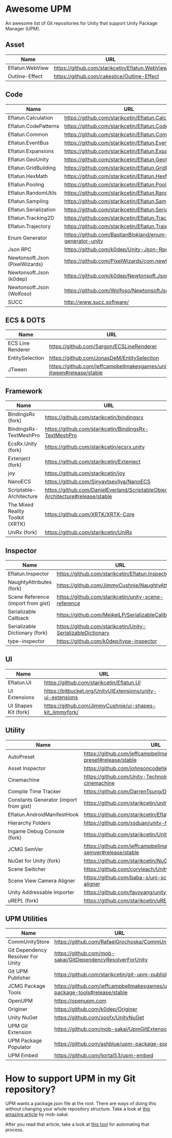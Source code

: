 # Awesome UPM
An awesome list of Git repositories for Unity that support Unity Package Manager (UPM).


## Asset

| Name                                   	| URL                                                           	|
|----------------------------------------	|---------------------------------------------------------------	|
| Eflatun.WebView			 				| https://github.com/starikcetin/Eflatun.WebView					|
| Outline-Effect                          	| https://github.com/cakeslice/Outline-Effect                     	|


## Code

| Name                                   	| URL                                                           	|
|----------------------------------------	|---------------------------------------------------------------	|
| Eflatun.Calculation		 				| https://github.com/starikcetin/Eflatun.Calculation				|
| Eflatun.CodePatterns	 					| https://github.com/starikcetin/Eflatun.CodePatterns				|
| Eflatun.Common			 				| https://github.com/starikcetin/Eflatun.Common						|
| Eflatun.EventBus                        	| https://github.com/starikcetin/Eflatun.EventBus                 	|
| Eflatun.Expansions		 				| https://github.com/starikcetin/Eflatun.Expansions					|
| Eflatun.GeoUnity		 					| https://github.com/starikcetin/Eflatun.GeoUnity					|
| Eflatun.GridBuilding	 					| https://github.com/starikcetin/Eflatun.GridBuilding				|
| Eflatun.HexMath			 				| https://github.com/starikcetin/Eflatun.HexMath					|
| Eflatun.Pooling			 				| https://github.com/starikcetin/Eflatun.Pooling					|
| Eflatun.RandomUtils		 				| https://github.com/starikcetin/Eflatun.RandomUtils				|
| Eflatun.Sampling		 					| https://github.com/starikcetin/Eflatun.Sampling					|
| Eflatun.Serialization	 					| https://github.com/starikcetin/Eflatun.Serialization				|
| Eflatun.Tracking2D		 				| https://github.com/starikcetin/Eflatun.Tracking2D					|
| Eflatun.Trajectory		 				| https://github.com/starikcetin/Eflatun.Trajectory					|
| Enum Generator                         	| https://github.com/BastianBlokland/enum-generator-unity       	|
| Json RPC                               	| https://github.com/k0dep/Unity-Json-Rpc                       	|
| Newtonsoft.Json (PixelWizards)			| https://github.com/PixelWizards/com.newtonsoft.json           	|
| Newtonsoft.Json (k0dep)                  	| https://github.com/k0dep/Newtonsoft.Json                      	|
| Newtonsoft.Json (Wolfoso)                	| https://github.com/Wolfoso/NewtonsoftJson                     	|
| SUCC                                   	| http://www.succ.software/                                     	|


## ECS & DOTS

| Name                                   	| URL                                                           	|
|----------------------------------------	|---------------------------------------------------------------	|
| ECS Line Renderer                      	| https://github.com/5argon/ECSLineRenderer                     	|
| EntitySelection                        	| https://github.com/JonasDeM/EntitySelection                   	|
| JTween                                  	| https://github.com/jeffcampbellmakesgames/unity-jtween#release/stable |


## Framework

| Name                                   	| URL                                                           	|
|----------------------------------------	|---------------------------------------------------------------	|
| BindingsRx (fork)                       | https://github.com/starikcetin/bindingsrx                       |
| BindingsRx-TextMeshPro                  | https://github.com/starikcetin/BindingsRx-TextMeshPro          	|
| EcsRx.Unity (fork)                      | https://github.com/starikcetin/ecsrx.unity                     	|
| Extenject (fork)                       	| https://github.com/starikcetin/Extenject                      	|
| joy                                    	| https://github.com/starikcetin/joy                             	|
| NanoECS                                	| https://github.com/SinyavtsevIlya/NanoECS                     	|
| Scriptable-Architecture                 | https://github.com/DanielEverland/ScriptableObject-Architecture#release/stable |
| The Mixed Reality Toolkit (XRTK)        | https://github.com/XRTK/XRTK-Core                               |
| UniRx (fork)                           	| https://github.com/starikcetin/UniRx                          	|


## Inspector

| Name                                   	| URL                                                           	|
|----------------------------------------	|---------------------------------------------------------------	|
| Eflatun.Inspector		 					| https://github.com/starikcetin/Eflatun.Inspector					|
| NaughtyAttributes (fork)               	| https://github.com/JimmyCushnie/NaughtyAttributes             	|
| Scene Reference (import from gist)     	| https://github.com/starikcetin/unity-scene-reference          	|
| Serializable Callback                   	| https://github.com/MeikelLP/SerializableCallback                	|
| Serializable Dictionary (fork)         	| https://github.com/starikcetin/Unity-SerializableDictionary   	|
| type-inspector                          	| https://github.com/k0dep/type-inspector                         	|


## UI

| Name                                   	| URL                                                           	|
|----------------------------------------	|---------------------------------------------------------------	|
| Eflatun.UI				 				| https://github.com/starikcetin/Eflatun.UI							|
| UI Extensions                          	| https://bitbucket.org/UnityUIExtensions/unity-ui-extensions   	|
| UI Shapes Kit (fork)                   	| https://github.com/JimmyCushnie/ui-shapes-kit_jimmyfork/      	|


## Utility

| Name                                   	| URL                                                           	|
|----------------------------------------	|---------------------------------------------------------------	|
| AutoPreset                              	| https://github.com/jeffcampbellmakesgames/unity-auto-preset#release/stable |
| Asset Inspector                         	| https://github.com/johnsoncodehk/unity-asset-inspector          	|
| Cinemachine                            	| https://github.com/Unity-Technologies/upm-package-cinemachine 	|
| Compile Time Tracker                   	| https://github.com/DarrenTsung/DTCompileTimeTracker           	|
| Constants Generator (import from gist) 	| https://github.com/starikcetin/unity-constants-generator      	|
| Eflatun.AndroidManifestHook             	| https://github.com/starikcetin/Eflatun.AndroidManifestHook      	|
| Hierarchy Folders                       	| https://github.com/xsduan/unity-hierarchy-folders               	|
| Ingame Debug Console (fork)            	| https://github.com/starikcetin/UnityIngameDebugConsole        	|
| JCMG SemVer                             	| https://github.com/jeffcampbellmakesgames/unity-semver#release/stable |
| NuGet for Unity (fork)                 	| https://github.com/starikcetin/NuGetForUnity                  	|
| Scene Switcher                          	| https://github.com/coryleach/UnitySceneSwitcher                 	|
| Scene View Camera Aligner              	| https://github.com/baba-s/uni-scene-view-camera-aligner       	|
| Unity Addressable Importer             	| https://github.com/favoyang/unity-addressable-importer        	|
| uREPL (fork)                           	| https://github.com/starikcetin/uREPL                          	|


## UPM Utilities

| Name                                     	| URL                                                        	|
|-----------------------------------------	|------------------------------------------------------------	|
| CommUnityStore                         	| https://github.com/RafaelGrochoska/CommUnityStore            	|
| Git Dependency Resolver For Unity        	| https://github.com/mob-sakai/GitDependencyResolverForUnity 	|
| Git UPM Publisher							| https://github.com/starikcetin/git-upm-publisher           	|
| JCMG Package Tools                        | https://github.com/jeffcampbellmakesgames/unity-package-tools#release/stable |
| OpenUPM									| https://openupm.com                                 	        |
| Originer              					| https://github.com/k0dep/Originer                          	|
| Unity NuGet                        		| https://github.com/xoofx/UnityNuGet                        	|
| UPM Git Extension       					| https://github.com/mob-sakai/UpmGitExtension               	|
| UPM Package Populator                    	| https://github.com/ashblue/upm-package-populator           	|
| UPM Embed    								| https://github.com/liortal53/upm-embed                      	|


# How to support UPM in my Git repository?

UPM wants a package.json file at the root. There are ways of doing this without changing your whole repository structure. Take a look at [this amazing article](https://www.patreon.com/posts/25070968) by mob-sakai.

After you read that article, take a look at [this tool](https://github.com/starikcetin/git-upm-publisher) for automating that process.

